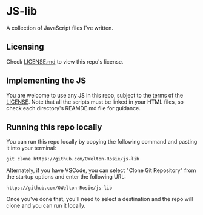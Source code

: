 # JS-lib
A collection of JavaScript files I've written.

## Licensing
Check <a href="https://github.com/OWelton-Rosie/JS-lib/blob/main/LICENSE">LICENSE.md</a> to view this repo's license.

## Implementing the JS
You are welcome to use any JS in this repo, subject to the terms of the <a href="https://github.com/OWelton-Rosie/JS-lib/blob/main/LICENSE">LICENSE</a>. Note that all the scripts must be linked in your HTML files, so check each directory's REAMDE.md file for guidance. 

## Running this repo locally
You can run this repo locally by copying the following command and pasting it into your terminal:

```
git clone https://github.com/OWelton-Rosie/js-lib
```

Alternately, if you have VSCode, you can select "Clone Git Repository" from the startup options and enter the following URL: 

```
https://github.com/OWelton-Rosie/js-lib
```

Once you've done that, you'll need to select a destination and the repo will clone and you can run it locally. 

